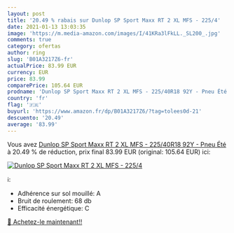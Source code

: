 ```yaml
---
layout: post
title: '20.49 % rabais sur Dunlop SP Sport Maxx RT 2 XL MFS - 225/4'
date: 2021-01-13 13:03:35
image: 'https://m.media-amazon.com/images/I/41KRa3lFkLL._SL200_.jpg'
comments: true
category: ofertas
author: ring
slug: 'B01A3217Z6-fr'
actualPrice: 83.99 EUR
currency: EUR
price: 83.99
comparePrice: 105.64 EUR
prodname: 'Dunlop SP Sport Maxx RT 2 XL MFS - 225/40R18 92Y - Pneu Été'
country: 'fr'
flag: '🇫🇷'
buyurl: 'https://www.amazon.fr/dp/B01A3217Z6/?tag=tolees0d-21'
descuento: '20.49'
average: '83.99'
---
```


Vous avez [Dunlop SP Sport Maxx RT 2 XL MFS - 225/40R18 92Y - Pneu Été](https://www.amazon.fr/dp/B01A3217Z6/?tag=tolees0d-21)  à  20.49 % de réduction, prix final  83.99 EUR (original: 105.64 EUR) ici:

[![Dunlop SP Sport Maxx RT 2 XL MFS - 225/4](https://m.media-amazon.com/images/I/41KRa3lFkLL._SL200_.jpg)](https://www.amazon.fr/dp/B01A3217Z6/?tag=tolees0d-21)

ℹ️:

- Adhérence sur sol mouillé: A
- Bruit de roulement: 68 db
- Efficacité énergétique: C

[🛒 Achetez-le maintenant!!](https://www.amazon.fr/dp/B01A3217Z6/?tag=tolees0d-21)
